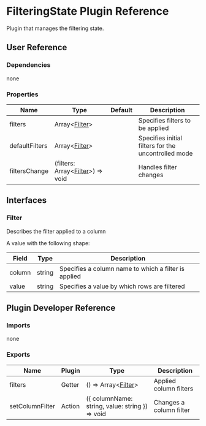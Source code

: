 # FilteringState Plugin Reference

Plugin that manages the filtering state.

## User Reference

### Dependencies

none

### Properties

Name | Type | Default | Description
-----|------|---------|------------
filters | Array&lt;[Filter](#filter)&gt; | | Specifies filters to be applied 
defaultFilters | Array&lt;[Filter](#filter)&gt; | | Specifies initial filters for the uncontrolled mode
filtersChange | (filters: Array&lt;[Filter](#filter)&gt;) => void | | Handles filter changes 

## Interfaces

### Filter

Describes the filter applied to a column

A value with the following shape:

Field | Type | Description
------|------|------------
column | string | Specifies a column name to which a filter is applied
value | string | Specifies a value by which rows are filtered

## Plugin Developer Reference

### Imports

none

### Exports

Name | Plugin | Type | Description
-----|--------|------|------------
filters | Getter | () => Array&lt;[Filter](#filter)&gt; | Applied column filters
setColumnFilter | Action | ({ columnName: string, value: string }) => void | Changes a column filter
